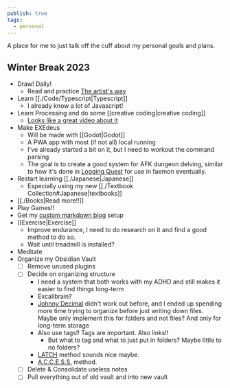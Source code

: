 ```yaml
---
publish: true
tags:
  - personal
---
```

A place for me to just talk off the cuff about my personal goals and plans.   
  
## Winter Break 2023  
  
- Draw! Daily!  
	- Read and practice [The artist's way](https://en.wikipedia.org/wiki/The_Artist%27s_Way)  
- Learn [[./Code/Typescript|Typescript]]  
	- I already know a lot of Javascript!  
- Learn Processing and do some [[creative coding|creative coding]]  
	- [Looks like a great video about it](https://youtu.be/4JzDttgdILQ)  
- Make EXEdeus  
	- Will be made with [[Godot|Godot]]  
	- A PWA app with most (if not all) local running  
	- I've already started a bit on it, but I need to workout the command parsing  
	- The goal is to create a good system for AFK dungeon delving, similar to how it's done in [Logging Quest](https://play.google.com/store/apps/details?id=com.shirobakama.logquest2&hl=en_US&gl=US&pli=1) for use in faemon eventually.  
- Restart learning [[./Japanese|Japanese]]  
	- Especially using my new [[./Textbook Collection#Japanese|textbooks]]  
- [[./Books|Read more!!]]  
- Play Games!!  
- Get my [custom markdown blog](https://github.com/bluerosegarden/magical-musings) setup  
- [[Exercise|Exercise]]  
	- Improve endurance, I need to do research on it and find a good method to do so.  
	- Wait until treadmill is installed?  
- Meditate  
- Organize my Obsidian Vault  
	- [ ] Remove unused plugins  
	- [ ] Decide on organizing structure  
		- I need a system that both works with my ADHD and still makes it easier to find things long-term  
		- Excalibrain?  
		- [Johnny Decimal](https://johnnydecimal.com/) didn't work out before, and I ended up spending more time trying to organize before just writing down files. Maybe only implement this for folders and not files? And only for long-term storage  
		- Also use tags!! Tags are important. Also links!!  
			- But what to tag and what to just put in folders? Maybe little to no folders?   
		- [LATCH](https://www.youtube.com/watch?v=vS-b_RUtL1A) method sounds nice maybe.   
		- [A.C.C.E.S.S.](https://www.youtube.com/watch?v=p0zWJ-TLghw) method.  
	- [ ] Delete & Consolidate useless notes  
	- [ ] Pull everything out of old vault and into new vault  
